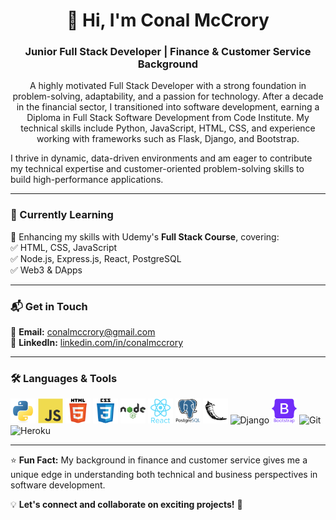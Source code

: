 <h1 align="center">👋 Hi, I'm Conal McCrory</h1>
<h3 align="center">Junior Full Stack Developer | Finance & Customer Service Background</h3>

<p align="center">
A highly motivated Full Stack Developer with a strong foundation in problem-solving, adaptability, and a passion for technology. After a decade in the financial sector, I transitioned into software development, earning a Diploma in Full Stack Software Development from Code Institute. My technical skills include Python, JavaScript, HTML, CSS, and experience working with frameworks such as Flask, Django, and Bootstrap. 

I thrive in dynamic, data-driven environments and am eager to contribute my technical expertise and customer-oriented problem-solving skills to build high-performance applications.
</p>

---

### 🚀 Currently Learning
📖 Enhancing my skills with Udemy's **Full Stack Course**, covering:  
✅ HTML, CSS, JavaScript  
✅ Node.js, Express.js, React, PostgreSQL  
✅ Web3 & DApps  

---

### 📬 Get in Touch  
📧 **Email:** [conalmccrory@gmail.com](mailto:conalmccrory@gmail.com)  
🔗 **LinkedIn:** [linkedin.com/in/conalmccrory](https://www.linkedin.com/in/conalmccrory/)  

---

### 🛠️ Languages & Tools  
<p align="left">
  <img src="https://raw.githubusercontent.com/devicons/devicon/master/icons/python/python-original.svg" alt="Python" width="40" height="40"/>
  <img src="https://raw.githubusercontent.com/devicons/devicon/master/icons/javascript/javascript-original.svg" alt="JavaScript" width="40" height="40"/>
  <img src="https://raw.githubusercontent.com/devicons/devicon/master/icons/html5/html5-original-wordmark.svg" alt="HTML5" width="40" height="40"/>
  <img src="https://raw.githubusercontent.com/devicons/devicon/master/icons/css3/css3-original-wordmark.svg" alt="CSS3" width="40" height="40"/>
  <img src="https://raw.githubusercontent.com/devicons/devicon/master/icons/nodejs/nodejs-original-wordmark.svg" alt="Node.js" width="40" height="40"/>
  <img src="https://raw.githubusercontent.com/devicons/devicon/master/icons/react/react-original-wordmark.svg" alt="React" width="40" height="40"/>
  <img src="https://raw.githubusercontent.com/devicons/devicon/master/icons/postgresql/postgresql-original-wordmark.svg" alt="PostgreSQL" width="40" height="40"/>
  <img src="https://raw.githubusercontent.com/devicons/devicon/master/icons/flask/flask-original.svg" alt="Flask" width="40" height="40"/>
  <img src="https://cdn.worldvectorlogo.com/logos/django.svg" alt="Django" width="40" height="40"/>
  <img src="https://raw.githubusercontent.com/devicons/devicon/master/icons/bootstrap/bootstrap-plain-wordmark.svg" alt="Bootstrap" width="40" height="40"/>
  <img src="https://www.vectorlogo.zone/logos/git-scm/git-scm-icon.svg" alt="Git" width="40" height="40"/>
  <img src="https://www.vectorlogo.zone/logos/heroku/heroku-icon.svg" alt="Heroku" width="40" height="40"/>
</p>

---

⭐ **Fun Fact:** My background in finance and customer service gives me a unique edge in understanding both technical and business perspectives in software development.  

💡 **Let's connect and collaborate on exciting projects!** 🚀
